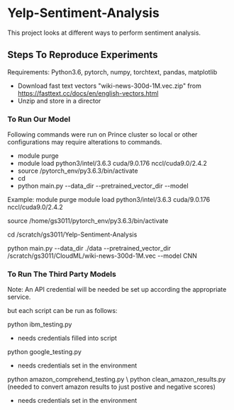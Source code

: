 # Yelp-Sentiment-Analysis
This project looks at different ways to perform sentiment analysis.

## Steps To Reproduce Experiments
Requirements: Python3.6, pytorch, numpy, torchtext, pandas, matplotlib
* Download fast text vectors "wiki-news-300d-1M.vec.zip" from https://fasttext.cc/docs/en/english-vectors.html
* Unzip and store in a director

### To Run Our Model
Following commands were run on Prince cluster so local or other configurations may require alterations to commands.
* module purge
* module load python3/intel/3.6.3 cuda/9.0.176 nccl/cuda9.0/2.4.2
* source <path to virtual env>/pytorch_env/py3.6.3/bin/activate
* cd <path to this repo>
* python main.py --data_dir <path to data> --pretrained_vector_dir <path to vectors> --model <model name>
  
Example:
module purge
module load python3/intel/3.6.3 cuda/9.0.176 nccl/cuda9.0/2.4.2

source /home/gs3011/pytorch_env/py3.6.3/bin/activate

cd /scratch/gs3011/Yelp-Sentiment-Analysis

python main.py --data_dir ./data --pretrained_vector_dir /scratch/gs3011/CloudML/wiki-news-300d-1M.vec --model CNN


### To Run The Third Party Models
Note: An API credential will be needed be set up according the appropriate service.

but each script can be run as follows:

python ibm_testing.py
- needs credentials filled into script

python google_testing.py
- needs credentials set in the environment

python amazon_comprehend_testing.py \\
python clean_amazon_results.py (needed to convert amazon results to just postive and negative scores)
- needs credentials set in the environment
